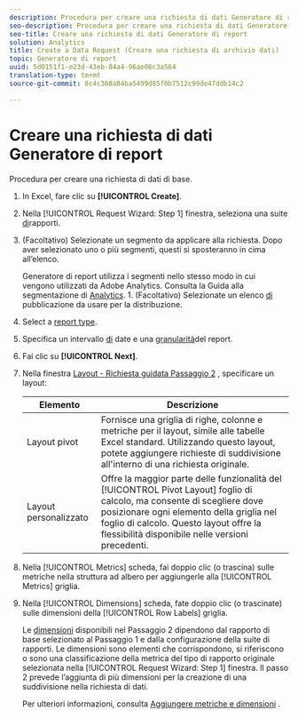 ```yaml
---
description: Procedura per creare una richiesta di dati Generatore di report di base.
seo-description: Procedura per creare una richiesta di dati Generatore di report di base.
seo-title: Creare una richiesta di dati Generatore di report
solution: Analytics
title: Create a Data Request (Creare una richiesta di archivio dati)
topic: Generatore di report
uuid: 5d0151f1-e23d-43eb-84a4-96ae06c3a564
translation-type: tm+mt
source-git-commit: 8c4c368a84ba5499d85f0b7512c99de47ddb14c2

---
```



# Creare una richiesta di dati Generatore di report

Procedura per creare una richiesta di dati di base.

1. In Excel, fare clic su **[!UICONTROL Create]**.
1. Nella [!UICONTROL Request Wizard: Step 1] finestra, seleziona una suite [di](/help/analyze/report-builder/data-requests/selecting-report-suites/t-select-report-suites.md)rapporti.
1. (Facoltativo) Selezionate un segmento da applicare alla richiesta. Dopo aver selezionato uno o più segmenti, questi si sposteranno in cima all’elenco.

   Generatore di report utilizza i segmenti nello stesso modo in cui vengono utilizzati da Adobe Analytics. Consulta la Guida alla segmentazione di [Analytics](https://marketing.adobe.com/resources/help/en_US/analytics/segment/). 1. (Facoltativo) Selezionate un elenco [di](/help/analyze/report-builder/data-requests/allow-publishing-list-overrides.md) pubblicazione da usare per la distribuzione.
1. Select a [report type](/help/analyze/report-builder/data-requests/c-report-types/select-report-types.md).
1. Specifica un intervallo [di](/help/analyze/report-builder/data-requests/configuring-report-dates/custom-calendar.md) date e una [granularità](/help/analyze/report-builder/data-requests/configuring-report-dates/granularity.md)del report.
1. Fai clic su **[!UICONTROL Next]**.
1. Nella finestra [Layout - Richiesta guidata Passaggio 2](/help/analyze/report-builder/layout/layout.md) , specificare un layout:

   | Elemento | Descrizione |
   |---|---|
   | Layout pivot | Fornisce una griglia di righe, colonne e metriche per il layout, simile alle tabelle Excel standard. Utilizzando questo layout, potete aggiungere richieste di suddivisione all'interno di una richiesta originale. |
   | Layout personalizzato | Offre la maggior parte delle funzionalità del [!UICONTROL Pivot Layout] foglio di calcolo, ma consente di scegliere dove posizionare ogni elemento della griglia nel foglio di calcolo. Questo layout offre la flessibilità disponibile nelle versioni precedenti. |

1. Nella [!UICONTROL Metrics] scheda, fai doppio clic (o trascina) sulle metriche nella struttura ad albero per aggiungerle alla [!UICONTROL Metrics] griglia.
1. Nella [!UICONTROL Dimensions] scheda, fate doppio clic (o trascinate) sulle dimensioni della [!UICONTROL Row Labels] griglia.

   Le [dimensioni](https://marketing.adobe.com/resources/help/en_US/reference/dimensions.html) disponibili nel Passaggio 2 dipendono dal rapporto di base selezionato al Passaggio 1 e dalla configurazione della suite di rapporti. Le dimensioni sono elementi che corrispondono, si riferiscono o sono una classificazione della metrica del tipo di rapporto originale selezionata nella [!UICONTROL Request Wizard: Step 1] finestra. Il passo 2 prevede l’aggiunta di più dimensioni per la creazione di una suddivisione nella richiesta di dati.

   Per ulteriori informazioni, consulta [Aggiungere metriche e dimensioni](/help/analyze/report-builder/layout/c-metrics-dimensions/t-add-metrics-and-dimensions.md) .
